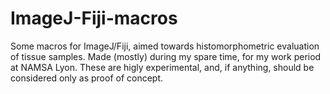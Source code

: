 # ImageJ-Fiji-macros
Some macros for ImageJ/Fiji, aimed towards histomorphometric evaluation of tissue samples. 
Made (mostly) during my spare time, for my work period at NAMSA Lyon.
These are higly experimental, and, if anything, should be considered only as proof of concept.
